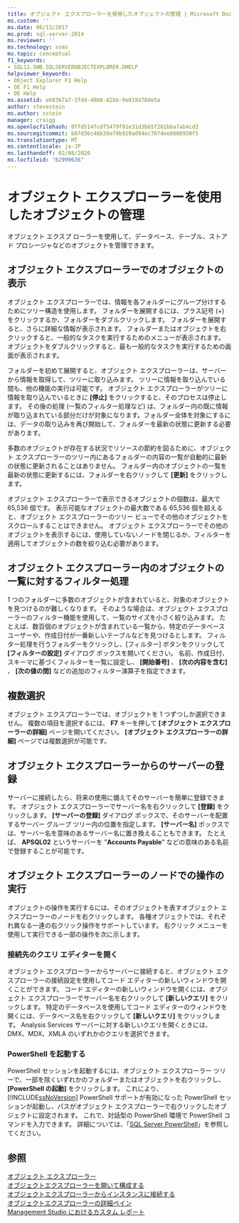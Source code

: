 ```yaml
---
title: オブジェクト エクスプローラーを使用したオブジェクトの管理 | Microsoft Docs
ms.custom: ''
ms.date: 06/13/2017
ms.prod: sql-server-2014
ms.reviewer: ''
ms.technology: ssms
ms.topic: conceptual
f1_keywords:
- SQL12.SWB.SQLSERVEROBJECTEXPLORER.DHELP
helpviewer_keywords:
- Object Explorer F1 Help
- OE F1 Help
- OE Help
ms.assetid: e60367a7-3fdd-40b8-82bb-9e819d78de5a
author: stevestein
ms.author: sstein
manager: craigg
ms.openlocfilehash: 0ffd514fcdf5479f91e31d3bb5f261bba7ab4cd2
ms.sourcegitcommit: b87d36c46b39af8b929ad94ec707dee8800950f5
ms.translationtype: MT
ms.contentlocale: ja-JP
ms.lasthandoff: 02/08/2020
ms.locfileid: "62999636"
---
```

# <a name="manage-objects-by-using-object-explorer"></a>オブジェクト エクスプローラーを使用したオブジェクトの管理
  オブジェクト エクスプ ローラーを使用して、データベース、テーブル、ストアド プロシージャなどのオブジェクトを管理できます。  
  
## <a name="viewing-objects-in-object-explorer"></a>オブジェクト エクスプローラーでのオブジェクトの表示  
 オブジェクト エクスプローラーでは、情報を各フォルダーにグループ分けするためにツリー構造を使用します。 フォルダーを展開するには、プラス記号 (+) をクリックするか、フォルダーをダブルクリックします。 フォルダーを展開すると、さらに詳細な情報が表示されます。 フォルダーまたはオブジェクトを右クリックすると、一般的なタスクを実行するためのメニューが表示されます。 オブジェクトをダブルクリックすると、最も一般的なタスクを実行するための画面が表示されます。  
  
 フォルダーを初めて展開すると、オブジェクト エクスプローラーは、サーバーから情報を取得して、ツリーに取り込みます。 ツリーに情報を取り込んでいる間も、他の機能の実行は可能です。 オブジェクト エクスプローラーがツリーに情報を取り込んでいるときに **[停止]** をクリックすると、そのプロセスは停止します。 その後の処理 (一覧のフィルター処理など) は、フォルダー内の既に情報が取り込まれている部分だけが対象になります。フォルダー全体を対象にするには、データの取り込みを再び開始して、フォルダーを最新の状態に更新する必要があります。  
  
 多数のオブジェクトが存在する状況でリソースの節約を図るために、オブジェクト エクスプローラーのツリー内にあるフォルダーの内容の一覧が自動的に最新の状態に更新されることはありません。 フォルダー内のオブジェクトの一覧を最新の状態に更新するには、フォルダーを右クリックして **[更新]** をクリックします。  
  
 オブジェクト エクスプローラーで表示できるオブジェクトの個数は、最大で 65,536 個です。 表示可能なオブジェクトの最大数である 65,536 個を超えると、オブジェクト エクスプローラーのツリー ビューでその他のオブジェクトをスクロールすることはできません。 オブジェクト エクスプローラーでその他のオブジェクトを表示するには、使用していないノードを閉じるか、フィルターを適用してオブジェクトの数を絞り込む必要があります。  
  
## <a name="filtering-the-list-of-objects-in-object-explorer"></a>オブジェクト エクスプローラー内のオブジェクトの一覧に対するフィルター処理  
 1 つのフォルダーに多数のオブジェクトが含まれていると、対象のオブジェクトを見つけるのが難しくなります。 そのような場合は、オブジェクト エクスプローラーのフィルター機能を使用して、一覧のサイズを小さく絞り込みます。 たとえば、数百個のオブジェクトが含まれている一覧から、特定のデータベース ユーザーや、作成日付が一番新しいテーブルなどを見つけるとします。 フィルター処理を行うフォルダーをクリックし、[フィルター] ボタンをクリックして **[フィルターの設定]** ダイアログ ボックスを開いてください。 名前、作成日付、スキーマに基づくフィルターを一覧に設定し、 **[開始番号]** 、 **[次の内容を含む]** 、 **[次の値の間]** などの追加のフィルター演算子を指定できます。  
  
## <a name="multi-select"></a>複数選択  
 オブジェクト エクスプローラーでは、オブジェクトを 1 つずつしか選択できません。 複数の項目を選択するには、 **F7** キーを押して **[オブジェクト エクスプローラーの詳細]** ページを開いてください。 **[オブジェクト エクスプローラーの詳細]** ページでは複数選択が可能です。  
  
## <a name="register-a-server-from-object-explorer"></a>オブジェクト エクスプローラーからのサーバーの登録  
 サーバーに接続したら、将来の使用に備えてそのサーバーを簡単に登録できます。 オブジェクト エクスプローラーでサーバー名を右クリックして **[登録]** をクリックします。 **[サーバーの登録]** ダイアログ ボックスで、そのサーバーを配置するサーバー グループ ツリー内の位置を指定します。 **[サーバー名]** ボックスでは、サーバー名を意味のあるサーバー名に置き換えることもできます。 たとえば、 **APSQL02** というサーバーを "**Accounts Payable**" などの意味のある名前で登録することが可能です。  
  
## <a name="performing-actions-on-object-explorer-nodes"></a>オブジェクト エクスプローラーのノードでの操作の実行  
 オブジェクトの操作を実行するには、そのオブジェクトを表すオブジェクト エクスプローラーのノードを右クリックします。 各種オブジェクトでは、それぞれ異なる一連の右クリック操作をサポートしています。 右クリック メニューを使用して実行できる一部の操作を次に示します。  
  
### <a name="open-a-connected-query-editor"></a>接続先のクエリ エディターを開く  
 オブジェクト エクスプローラーからサーバーに接続すると、オブジェクト エクスプローラーの接続設定を使用してコード エディターの新しいウィンドウを開くことができます。 コード エディターの新しいウィンドウを開くには、オブジェクト エクスプローラーでサーバー名を右クリックして **[新しいクエリ]** をクリックします。 特定のデータベースを使用してコード エディターのウィンドウを開くには、データベース名を右クリックして **[新しいクエリ]** をクリックします。 Analysis Services サーバーに対する新しいクエリを開くときには、DMX、MDX、XMLA のいずれかのクエリを選択できます。  
  
### <a name="start-powershell"></a>PowerShell を起動する  
 PowerShell セッションを起動するには、オブジェクト エクスプローラー ツリーで、一部を除くいずれかのフォルダーまたはオブジェクトを右クリックし、 **[PowerShell の起動]** をクリックします。 これにより、 [!INCLUDE[ssNoVersion](../../includes/ssnoversion-md.md)] PowerShell サポートが有効になった PowerShell セッションが起動し、パスがオブジェクト エクスプローラーで右クリックしたオブジェクトに設定されます。 これで、対話型の PowerShell 環境で PowerShell コマンドを入力できます。 詳細については、「[SQL Server PowerShell](../../powershell/sql-server-powershell.md)」を参照してください。  
  
## <a name="see-also"></a>参照  
 [オブジェクト エクスプローラー](object-explorer.md)   
 [オブジェクトエクスプローラーを開いて構成する](open-and-configure-object-explorer.md)   
 [オブジェクトエクスプローラーからインスタンスに接続する](connect-to-an-instance-from-object-explorer.md)   
 [オブジェクトエクスプローラーの詳細ペイン](object-explorer-details-pane.md)   
 [Management Studio におけるカスタム レポート](custom-reports-in-management-studio.md)  
  
  
